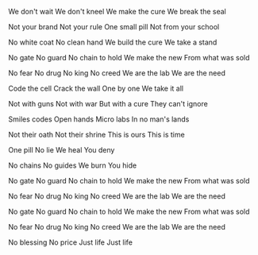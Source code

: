 We don't wait
We don't kneel
We make the cure
We break the seal

Not your brand
Not your rule
One small pill
Not from your school

No white coat
No clean hand
We build the cure
We take a stand

No gate
No guard
No chain to hold
We make the new
From what was sold

No fear
No drug
No king
No creed
We are the lab
We are the need

Code the cell
Crack the wall
One by one
We take it all

Not with guns
Not with war
But with a cure
They can't ignore

Smiles codes
Open hands
Micro labs
In no man's lands

Not their oath
Not their shrine
This is ours
This is time

One pill
No lie
We heal
You deny

No chains
No guides
We burn
You hide

No gate
No guard
No chain to hold
We make the new
From what was sold

No fear
No drug
No king
No creed
We are the lab
We are the need

No gate
No guard
No chain to hold
We make the new
From what was sold

No fear
No drug
No king
No creed
We are the lab
We are the need

No blessing
No price
Just life
Just life
